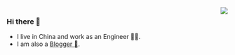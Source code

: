 <img align="right" src="https://github-readme-stats.vercel.app/api?username=bzd111&show_icons=true&icon_color=CE1D2D&text_color=718096&bg_color=ffffff&hide_title=true" />

### Hi there 👋

- I live in China and work as an Engineer 👨‍💻.
- I am also a [Blogger 📝](https://bzd111.me).

